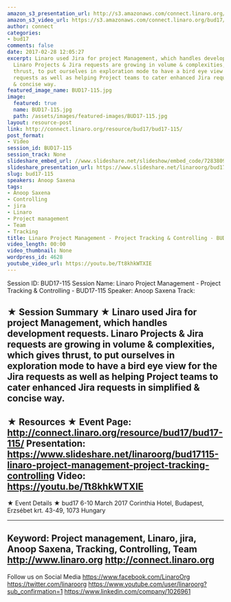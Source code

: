 ```yaml
---
amazon_s3_presentation_url: http://s3.amazonaws.com/connect.linaro.org/bud17/Presentations/BUD17-115-%20Linaro%20Project%20Management%20-%20Project%20Tracking%20%26%20Controlling%20.pdf
amazon_s3_video_url: https://s3.amazonaws.com/connect.linaro.org/bud17/Videos/Monday/BUD17-115%20Linaro%20Project%20Management%20-%20Project%20Tracking%20%26%20Controlling.mp4
author: connect
categories:
- bud17
comments: false
date: 2017-02-28 12:05:27
excerpt: Linaro used Jira for project Management, which handles development requests.
  Linaro Projects & Jira requests are growing in volume & complexities, which gives
  thrust, to put ourselves in exploration mode to have a bird eye view for the Jira
  requests as well as helping Project teams to cater enhanced Jira requests in simplified
  & concise way.
featured_image_name: BUD17-115.jpg
image:
  featured: true
  name: BUD17-115.jpg
  path: /assets/images/featured-images/BUD17-115.jpg
layout: resource-post
link: http://connect.linaro.org/resource/bud17/bud17-115/
post_format:
- Video
session_id: BUD17-115
session_track: None
slideshare_embed_url: //www.slideshare.net/slideshow/embed_code/72838091
slideshare_presentation_url: https://www.slideshare.net/linaroorg/bud17115-linaro-project-management-project-tracking-controlling
slug: bud17-115
speakers: Anoop Saxena
tags:
- Anoop Saxena
- Controlling
- jira
- Linaro
- Project management
- Team
- Tracking
title: Linaro Project Management - Project Tracking & Controlling - BUD17-115
video_length: 00:00
video_thumbnail: None
wordpress_id: 4628
youtube_video_url: https://youtu.be/Tt8khkWTXIE
---
```


Session ID: BUD17-115
Session Name: Linaro Project Management - Project Tracking & Controlling - BUD17-115
Speaker: Anoop Saxena
Track:


★ Session Summary ★
Linaro used Jira for project Management, which handles development requests. Linaro Projects & Jira requests are growing in volume & complexities, which gives thrust, to put ourselves in exploration mode to have a bird eye view for the Jira requests as well as helping Project teams to cater enhanced Jira requests in simplified & concise way.
---------------------------------------------------
★ Resources ★
Event Page: http://connect.linaro.org/resource/bud17/bud17-115/
Presentation: https://www.slideshare.net/linaroorg/bud17115-linaro-project-management-project-tracking-controlling
Video: https://youtu.be/Tt8khkWTXIE
---------------------------------------------------

★ Event Details ★
bud17
6-10 March 2017
Corinthia Hotel, Budapest,
Erzsébet krt. 43-49,
1073 Hungary

---------------------------------------------------
Keyword: Project management, Linaro, jira, Anoop Saxena, Tracking, Controlling, Team
http://www.linaro.org
http://connect.linaro.org
---------------------------------------------------
Follow us on Social Media
https://www.facebook.com/LinaroOrg
https://twitter.com/linaroorg
https://www.youtube.com/user/linaroorg?sub_confirmation=1
https://www.linkedin.com/company/1026961